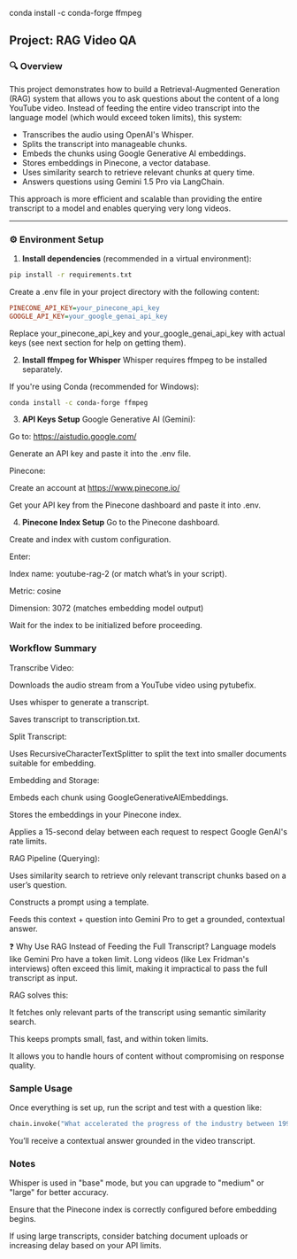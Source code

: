 conda install -c conda-forge ffmpeg



## Project: RAG Video QA

### 🔍 Overview

This project demonstrates how to build a Retrieval-Augmented Generation (RAG) system that allows you to ask questions about the content of a long YouTube video. Instead of feeding the entire video transcript into the language model (which would exceed token limits), this system:
- Transcribes the audio using OpenAI's Whisper.
- Splits the transcript into manageable chunks.
- Embeds the chunks using Google Generative AI embeddings.
- Stores embeddings in Pinecone, a vector database.
- Uses similarity search to retrieve relevant chunks at query time.
- Answers questions using Gemini 1.5 Pro via LangChain.

This approach is more efficient and scalable than providing the entire transcript to a model and enables querying very long videos.

---

### ⚙️ Environment Setup

1. **Install dependencies** (recommended in a virtual environment):

```bash
pip install -r requirements.txt
```

Create a .env file in your project directory with the following content:

```ini
PINECONE_API_KEY=your_pinecone_api_key
GOOGLE_API_KEY=your_google_genai_api_key
```

Replace your_pinecone_api_key and your_google_genai_api_key with actual keys (see next section for help on getting them).

2. **Install ffmpeg for Whisper**
Whisper requires ffmpeg to be installed separately.

If you're using Conda (recommended for Windows):

```bash
conda install -c conda-forge ffmpeg
```

3. **API Keys Setup**
Google Generative AI (Gemini):

Go to: https://aistudio.google.com/

Generate an API key and paste it into the .env file.

Pinecone:

Create an account at https://www.pinecone.io/

Get your API key from the Pinecone dashboard and paste it into .env.

4. **Pinecone Index Setup**
Go to the Pinecone dashboard.

Create and index with custom configuration.

Enter:

Index name: youtube-rag-2 (or match what’s in your script).

Metric: cosine

Dimension: 3072 (matches embedding model output)


Wait for the index to be initialized before proceeding.

### Workflow Summary
Transcribe Video:

Downloads the audio stream from a YouTube video using pytubefix.

Uses whisper to generate a transcript.

Saves transcript to transcription.txt.

Split Transcript:

Uses RecursiveCharacterTextSplitter to split the text into smaller documents suitable for embedding.

Embedding and Storage:

Embeds each chunk using GoogleGenerativeAIEmbeddings.

Stores the embeddings in your Pinecone index.

Applies a 15-second delay between each request to respect Google GenAI's rate limits.

RAG Pipeline (Querying):

Uses similarity search to retrieve only relevant transcript chunks based on a user’s question.

Constructs a prompt using a template.

Feeds this context + question into Gemini Pro to get a grounded, contextual answer.

❓ Why Use RAG Instead of Feeding the Full Transcript?
Language models like Gemini Pro have a token limit. Long videos (like Lex Fridman's interviews) often exceed this limit, making it impractical to pass the full transcript as input.

RAG solves this:

It fetches only relevant parts of the transcript using semantic similarity search.

This keeps prompts small, fast, and within token limits.

It allows you to handle hours of content without compromising on response quality.

### Sample Usage
Once everything is set up, run the script and test with a question like:

```python
chain.invoke("What accelerated the progress of the industry between 1996 and 2007?")
```

You’ll receive a contextual answer grounded in the video transcript.

### Notes
Whisper is used in "base" mode, but you can upgrade to "medium" or "large" for better accuracy.

Ensure that the Pinecone index is correctly configured before embedding begins.

If using large transcripts, consider batching document uploads or increasing delay based on your API limits.